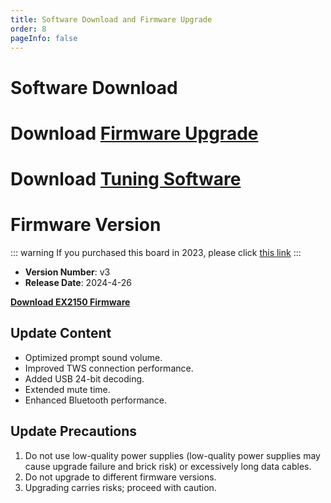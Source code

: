 ```yaml
---
title: Software Download and Firmware Upgrade
order: 8
pageInfo: false
---
```


# Software Download

# Download [Firmware Upgrade](https://likeyou156156.online:9000/lky/tools/MV_Assisant_Tools_2021_V3.0.9T(2023.05.29).exe)
# Download [Tuning Software](https://likeyou156156.online:9000/lky/tools/ACPWorkbench_24bit.exe)

# Firmware Version
::: warning
If you purchased this board in 2023, please click [this link](/firmware/)
:::
- **Version Number**: v3
- **Release Date**: 2024-4-26

**[Download EX2150 Firmware](https://likeyou156156.online:9000/lky/EX/EX2150/bin/EX202_2150-2024-11-8.mva)**


## Update Content
- Optimized prompt sound volume.
- Improved TWS connection performance.
- Added USB 24-bit decoding.
- Extended mute time.
- Enhanced Bluetooth performance.

## Update Precautions
1. Do not use low-quality power supplies (low-quality power supplies may cause upgrade failure and brick risk) or excessively long data cables.
2. Do not upgrade to different firmware versions.
3. Upgrading carries risks; proceed with caution.
